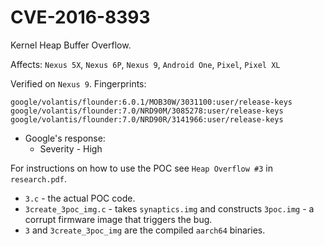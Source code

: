 # CVE-2016-8393

Kernel Heap Buffer Overflow.

Affects: `Nexus 5X`, `Nexus 6P`, `Nexus 9`, `Android One`, `Pixel`, `Pixel XL`

Verified on `Nexus 9`. Fingerprints:

```
google/volantis/flounder:6.0.1/MOB30W/3031100:user/release-keys
google/volantis/flounder:7.0/NRD90M/3085278:user/release-keys
google/volantis/flounder:7.0/NRD90R/3141966:user/release-keys
```

* Google's response: 
  - Severity - High


For instructions on how to use the POC see `Heap Overflow #3` in `research.pdf`.

- `3.c` - the actual POC code.
- `3create_3poc_img.c` - takes `synaptics.img` and constructs `3poc.img` - a corrupt firmware image that triggers the bug.
- `3` and `3create_3poc_img` are the compiled `aarch64` binaries.
